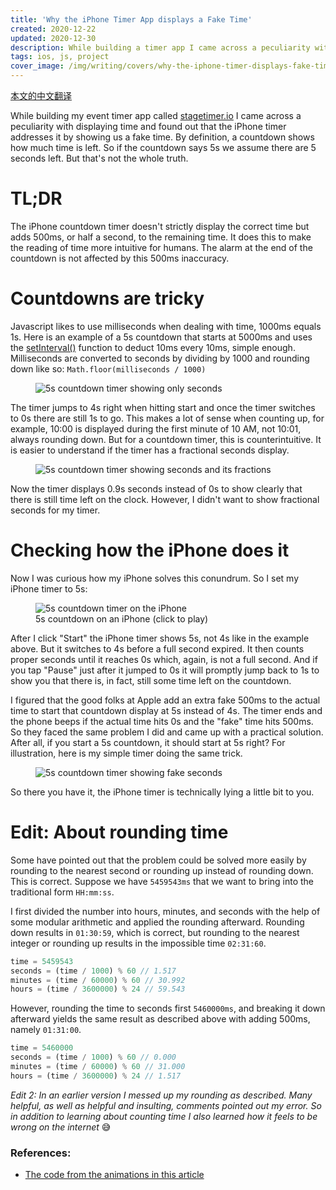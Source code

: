 ```yaml
---
title: 'Why the iPhone Timer App displays a Fake Time'
created: 2020-12-22
updated: 2020-12-30
description: While building a timer app I came across a peculiarity with displaying time and found out that the iPhone timer addresses it by showing you a fake time.
tags: ios, js, project
cover_image: /img/writing/covers/why-the-iphone-timer-displays-fake-time.jpg
---
```


[本文的中文翻译](https://mp.weixin.qq.com/s/VDmjQacZNEmnynN6PylFhw "Chinese translation of this article")

While building my event timer app called [stagetimer.io](https://stagetimer.io) I came across a peculiarity with displaying time and found out that the iPhone timer addresses it by showing us a fake time. By definition, a countdown shows how much time is left. So if the countdown says 5s we assume there are 5 seconds left. But that's not the whole truth.

# TL;DR

The iPhone countdown timer doesn't strictly display the correct time but adds 500ms, or half a second, to the remaining time. It does this to make the reading of time more intuitive for humans. The alarm at the end of the countdown is not affected by this 500ms inaccuracy.

# Countdowns are tricky

Javascript likes to use milliseconds when dealing with time, 1000ms equals 1s. Here is an example of a 5s countdown that starts at 5000ms and uses the [setInterval()](https://developer.mozilla.org/en-US/docs/Web/API/WindowOrWorkerGlobalScope/setInterval) function to deduct 10ms every 10ms, simple enough. Milliseconds are converted to seconds by dividing by 1000 and rounding down like so: `Math.floor(milliseconds / 1000)`

<div class="text-center">
  <figure data-gifpause onclick="gifpause_toggle(event)">
    <img
      class="rounded"
      src="/img/writing/5s-timer-seconds.gif"
      data-still="/img/writing/5s-timer-seconds.png"
      alt="5s countdown timer showing only seconds"
    />
  </figure>
</div>

The timer jumps to 4s right when hitting start and once the timer switches to 0s there are still 1s to go. This makes a lot of sense when counting up, for example, 10:00 is displayed during the first minute of 10 AM, not 10:01, always rounding down. But for a countdown timer, this is counterintuitive. It is easier to understand if the timer has a fractional seconds display.

<div class="text-center">
  <figure data-gifpause onclick="gifpause_toggle(event)">
    <img
      class="rounded"
      src="/img/writing/5s-timer-seconds-fractions.gif"
      data-still="/img/writing/5s-timer-seconds-fractions.png"
      alt="5s countdown timer showing seconds and its fractions"
    />
  </figure>
</div>

Now the timer displays 0.9s seconds instead of 0s to show clearly that there is still time left on the clock. However, I didn't want to show fractional seconds for my timer.

# Checking how the iPhone does it

Now I was curious how my iPhone solves this conundrum. So I set my iPhone timer to 5s:

<div class="text-center mb-3">
  <figure data-gifpause onclick="gifpause_toggle(event)" data-paused>
    <img
      class="rounded"
      src="/img/writing/5s-timer-iphone.png"
      data-gif="/img/writing/5s-timer-iphone-2x.gif"
      alt="5s countdown timer on the iPhone"
    />
    <figcaption>5s countdown on an iPhone (click to play)</figcaption>
  </figure>
</div>

After I click "Start" the iPhone timer shows 5s, not 4s like in the example above. But it switches to 4s before a full second expired. It then counts proper seconds until it reaches 0s which, again, is not a full second. And if you tap "Pause" just after it jumped to 0s it will promptly jump back to 1s to show you that there is, in fact, still some time left on the countdown.

I figured that the good folks at Apple add an extra fake 500ms to the actual time to start that countdown display at 5s instead of 4s. The timer ends and the phone beeps if the actual time hits 0s and the "fake" time hits 500ms. So they faced the same problem I did and came up with a practical solution. After all, if you start a 5s countdown, it should start at 5s right? For illustration, here is my simple timer doing the same trick.

<div class="text-center">
  <figure data-gifpause onclick="gifpause_toggle(event)">
    <img
      class="rounded"
      src="/img/writing/5s-timer-fake-seconds.gif"
      data-still="/img/writing/5s-timer-fake-seconds.png"
      alt="5s countdown timer showing fake seconds"
    />
  </figure>
</div>

So there you have it, the iPhone timer is technically lying a little bit to you.

# Edit: About rounding time

Some have pointed out that the problem could be solved more easily by rounding to the nearest second or rounding up instead of rounding down. This is correct. Suppose we have `5459543ms` that we want to bring into the traditional form `HH:mm:ss`.

I first divided the number into hours, minutes, and seconds with the help of some modular arithmetic and applied the rounding afterward. Rounding down results in `01:30:59`, which is correct, but rounding to the nearest integer or rounding up results in the impossible time `02:31:60`.

```js
time = 5459543
seconds = (time / 1000) % 60 // 1.517
minutes = (time / 60000) % 60 // 30.992
hours = (time / 3600000) % 24 // 59.543
```

However, rounding the time to seconds first `5460000ms`, and breaking it down afterward yields the same result as described above with adding 500ms, namely `01:31:00`.

```js
time = 5460000
seconds = (time / 1000) % 60 // 0.000
minutes = (time / 60000) % 60 // 31.000
hours = (time / 3600000) % 24 // 1.517
```

_Edit 2: In an earlier version I messed up my rounding as described. Many helpful, as well as helpful and insulting, comments pointed out my error. So in addition to learning about counting time I also learned how it feels to be wrong on the internet_ 😅

### References:

- [The code from the animations in this article](https://codepen.io/lhermann/pen/wvzPxXj)
